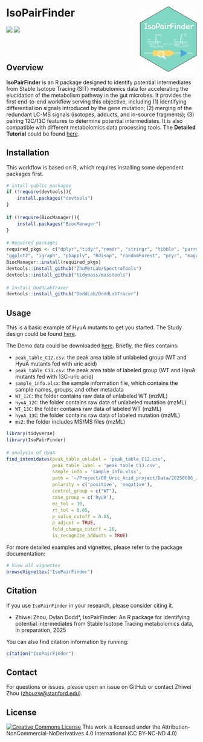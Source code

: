 # IsoPairFinder <img src="man/figures/logo_250612.png" align="right" alt="[IsoPairFinder]" width="150" />


[![](https://www.r-pkg.org/badges/version/masstools?color=green)](https://cran.r-project.org/package=IsoPairFinder)
[![](https://img.shields.io/github/languages/code-size/DoddLab/IsoPairFinder)](https://github.com/DoddLab/IsoPairFinder)

<br><br>


## Overview
**IsoPairFinder** is an R package designed to identify potential intermediates from Stable Isotope Tracing (SIT) metabolomics data for accelerating the elucidation of the metabolism pathway in the gut microbes. It provides the first end-to-end workflow serving this objective, including (1) identifying differential ion signals introduced by the gene mutation; (2) merging of the redundant LC-MS signals (isotopes, adducts, and in-source fragments); (3) pairing 12C/13C features to determine potential intermediates. It is also compatible with different metabolomics data processing tools. The **Detailed Tutorial** could be found [here](https://doddlab.github.io/IsoPairFinder_Tutorials/).



## Installation
This workflow is based on R, which requires installing some dependent packages first. 

```r
# intall public packages
if (!require(devtools)){
    install.packages("devtools")
}

if (!require(BiocManager)){
    install.packages("BiocManager")
}

# Required packages
required_pkgs <- c("dplyr","tidyr","readr", "stringr", "tibble", "purrr",
"ggplot2", "igraph", "pbapply", "Rdisop", "randomForest", "pryr", "magrittr", "rmarkdown", "caret")
BiocManager::install(required_pkgs)
devtools::install_github("ZhuMetLab/SpectraTools")
devtools::install_github("tidymass/masstools")

# Install DoddLabTracer
devtools::install_github("DoddLab/DoddLabTracer")
```

## Usage
This is a basic example of HyuA mutants to get you started. The Study design could be found [here](https://doddlab.github.io/IsoPairFinder_Tutorials/caseStudy.html).  

The Demo data could be downloaded [here](https://github.com/DoddLab/IsoPairFinder_demo_data). Briefly, the files contains:

- `peak_table_C12.csv`: the peak area table of unlabeled group (WT and HyuA mutants fed with uric acid)
- `peak_table_C13.csv`: the peak area table of labeled group (WT and HyuA mutants fed with 13C-uric acid)
- `sample_info.xlsx`: the sample information file, which contains the sample names, groups, and other metadata
- `WT_12C`: the folder contains raw data of unlabeled WT (mzML)
- `hyuA_12C`: the folder contains raw data of unlabeled mutation (mzML)
- `WT_13C`: the folder contains raw data of labeled WT (mzML)
- `hyuA_13C`: the folder contains raw data of labeled mutation (mzML)
- `ms2`: the folder includes MS/MS files (mzML)



```r
library(tidyverse)
library(IsoPairFinder)

# analysis of HyuA 
find_intemidates(peak_table_unlabel = 'peak_table_C12.csv',
                 peak_table_label = 'peak_table_C13.csv',
                 sample_info = 'sample_info.xlsx',
                 path = '~/Project/00_Uric_Acid_project/Data/20250606_isopairfind_test/Demo_data_msdial/',
                 polarity = c('positive', 'negative'),
                 control_group = c("WT"),
                 case_group = c('hyuA'),
                 mz_tol = 10,
                 rt_tol = 0.05,
                 p_value_cutoff = 0.05,
                 p_adjust = TRUE,
                 fold_change_cutoff = 20,
                 is_recognize_adducts = TRUE)

```

For more detailed examples and vignettes, please refer to the package documentation:
```r
# View all vignettes
browseVignettes("IsoPairFinder")

```


## Citation
If you use `IsoPairFinder` in your research, please consider citing it. 

- Zhiwei Zhou, Dylan Dodd*, IsoPairFinder: An R package for identifying potential intermediates from Stable Isotope Tracing metabolomics data, In preparation, 2025

You can also find citation information by running:
```r
citation("IsoPairFinder")
```


## Contact
For questions or issues, please open an issue on GitHub or contact Zhiwei Zhou (zhouzw@stanford.edu).


## License
<a rel="license" href="https://creativecommons.org/licenses/by-nc-nd/4.0/"><img alt="Creative Commons License" style="border-width:0" src="https://i.creativecommons.org/l/by-nc-nd/4.0/88x31.png" /></a> 
This work is licensed under the Attribution-NonCommercial-NoDerivatives 4.0 International (CC BY-NC-ND 4.0)


